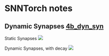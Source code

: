 # SNNTorch notes


## Dynamic Synapses [4b_dyn_syn](./_4b_dyn_syn.py)

Static Synapses
<img src='./../imgs/dynsyn-mempot_staticpng.png'>

Dynamic Synapses, with decay
<img src='./../imgs/dynsyn-mempot_decay.png'>
